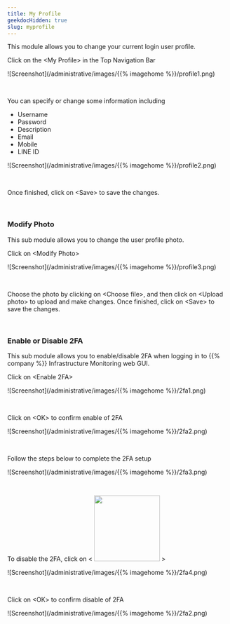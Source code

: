 ```yaml
---
title: My Profile
geekdocHidden: true
slug: myprofile
---
```


This module allows you to change your current login user profile.

Click on the \<My Profile> in the Top Navigation Bar

![Screenshot](/administrative/images/{{% imagehome %}}/profile1.png)

&nbsp;

You can specify or change some information including 
* Username
* Password
* Description
* Email
* Mobile
* LINE ID

![Screenshot](/administrative/images/{{% imagehome %}}/profile2.png)

&nbsp;

Once finished, click on \<Save> to save the changes.

&nbsp;

### Modify Photo
This sub module allows you to change the user profile photo.

Click on \<Modify Photo>

![Screenshot](/administrative/images/{{% imagehome %}}/profile3.png)

&nbsp;

Choose the photo by clicking on \<Choose file>, and then click on \<Upload photo> to upload and make changes.  Once finished, click on \<Save> to save the changes.

&nbsp;

### Enable or Disable 2FA
This sub module allows you to enable/disable 2FA when logging in to {{% company %}} Infrastructure Monitoring web GUI.

Click on \<Enable 2FA>

![Screenshot](/administrative/images/{{% imagehome %}}/2fa1.png)

&nbsp;

Click on \<OK> to confirm enable of 2FA

![Screenshot](/administrative/images/{{% imagehome %}}/2fa2.png)

&nbsp;

Follow the steps below to complete the 2FA setup

![Screenshot](/administrative/images/{{% imagehome %}}/2fa3.png)

&nbsp;

To disable the 2FA, click on < <img src="/administrative/images/{{% imagehome %}}/disableicon.PNG" width="150px"> >

![Screenshot](/administrative/images/{{% imagehome %}}/2fa4.png)

&nbsp;

Click on \<OK> to confirm disable of 2FA

![Screenshot](/administrative/images/{{% imagehome %}}/2fa2.png)

